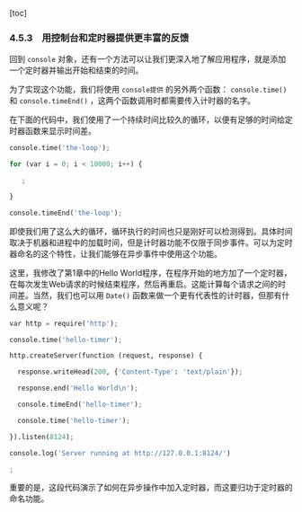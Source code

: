 [toc]

### 4.5.3　用控制台和定时器提供更丰富的反馈

回到 `console` 对象，还有一个方法可以让我们更深入地了解应用程序，就是添加一个定时器并输出开始和结束的时间。

为了实现这个功能，我们将使用 `console提供` 的另外两个函数： `console.time()` 和 `console.timeEnd()` ，这两个函数调用时都需要传入计时器的名字。

在下面的代码中，我们使用了一个持续时间比较久的循环，以便有足够的时间给定时器函数来显示时间差。

```python
console.time('the-loop');
for (var i = 0; i < 10000; i++) {
   ;
}
console.timeEnd('the-loop');
```

即使我们用了这么大的循环，循环执行的时间也只是刚好可以检测得到。具体时间取决于机器和进程中的加载时间，但是计时器功能不仅限于同步事件。可以为定时器命名的这个特性，让我们能够在异步事件中使用这个功能。

这里，我修改了第1章中的Hello World程序，在程序开始的地方加了一个定时器，在每次发生Web请求的时候结束程序，然后再重启。这能计算每个请求之间的时间差。当然，我们也可以用 `Date()` 函数来做一个更有代表性的计时器，但那有什么意义呢？

```python
var http = require('http');
console.time('hello-timer');
http.createServer(function (request, response) {
  response.writeHead(200, {'Content-Type': 'text/plain'});
  response.end('Hello World\n');
  console.timeEnd('hello-timer');
  console.time('hello-timer');
}).listen(8124);
console.log('Server running at http://127.0.0.1:8124/')
;
```

重要的是，这段代码演示了如何在异步操作中加入定时器，而这要归功于定时器的命名功能。



